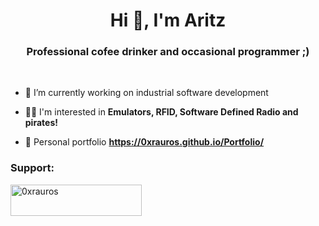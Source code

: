 <h1 align="center">Hi 👋, I'm Aritz</h1>
<h3 align="center">Professional cofee drinker and occasional programmer ;)</h3>

<br>

- 🔭 I’m currently working on industrial software development 

- 🏴‍☠️ I'm interested in **Emulators, RFID, Software Defined Radio and pirates!**

- 📰 Personal portfolio **https://0xrauros.github.io/Portfolio/**


<p align="left">
</p>

<h3 align="left">Support:</h3>
<p><a href="https://www.buymeacoffee.com/0xrauros"> <img align="left" src="https://cdn.buymeacoffee.com/buttons/v2/default-yellow.png" height="50" width="210" alt="0xrauros" /></a></p><br><br>


